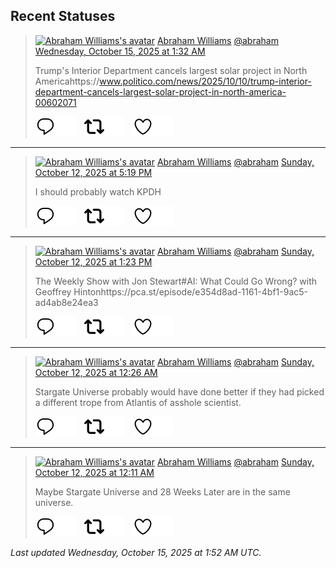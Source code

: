 ## Recent Statuses

> <a href="https://indieweb.social/@abraham"><img alt="Abraham Williams's avatar" src="https://cdn.masto.host/indiewebsocial/accounts/avatars/109/292/540/382/343/163/original/d00f2e03ce9c85b1.jpg" height="24" width="24" ></a> [Abraham Williams](https://indieweb.social/@abraham) [@abraham](https://indieweb.social/@abraham) [Wednesday, October 15, 2025 at 1:32 AM](https://indieweb.social/@abraham/115375601059158104)
>
> Trump&#39;s Interior Department cancels largest solar project in North Americahttps://www.politico.com/news/2025/10/10/trump-interior-department-cancels-largest-solar-project-in-north-america-00602071
>
> [![Reply](./images/reply_light.svg#gh-light-mode-only "Reply")](https://indieweb.social/@abraham/115375601059158104#gh-light-mode-only)[![Reply](./images/reply.svg#gh-dark-mode-only "Reply")](https://indieweb.social/@abraham/115375601059158104#gh-dark-mode-only)&emsp;[![Boost](./images/retweet_light.svg#gh-light-mode-only "Boost")](https://indieweb.social/@abraham/115375601059158104#gh-light-mode-only)[![Boost](./images/retweet.svg#gh-dark-mode-only "Boost")](https://indieweb.social/@abraham/115375601059158104#gh-dark-mode-only)&emsp;[![Favorite](./images/like_light.svg#gh-light-mode-only "Favorite")](https://indieweb.social/@abraham/115375601059158104#gh-light-mode-only)[![Favorite](./images/like.svg#gh-dark-mode-only "Favorite")](https://indieweb.social/@abraham/115375601059158104#gh-dark-mode-only)


---

> <a href="https://indieweb.social/@abraham"><img alt="Abraham Williams's avatar" src="https://cdn.masto.host/indiewebsocial/accounts/avatars/109/292/540/382/343/163/original/d00f2e03ce9c85b1.jpg" height="24" width="24" ></a> [Abraham Williams](https://indieweb.social/@abraham) [@abraham](https://indieweb.social/@abraham) [Sunday, October 12, 2025 at 5:19 PM](https://indieweb.social/@abraham/115362335975224348)
>
> I should probably watch KPDH
>
> [![Reply](./images/reply_light.svg#gh-light-mode-only "Reply")](https://indieweb.social/@abraham/115362335975224348#gh-light-mode-only)[![Reply](./images/reply.svg#gh-dark-mode-only "Reply")](https://indieweb.social/@abraham/115362335975224348#gh-dark-mode-only)&emsp;[![Boost](./images/retweet_light.svg#gh-light-mode-only "Boost")](https://indieweb.social/@abraham/115362335975224348#gh-light-mode-only)[![Boost](./images/retweet.svg#gh-dark-mode-only "Boost")](https://indieweb.social/@abraham/115362335975224348#gh-dark-mode-only)&emsp;[![Favorite](./images/like_light.svg#gh-light-mode-only "Favorite")](https://indieweb.social/@abraham/115362335975224348#gh-light-mode-only)[![Favorite](./images/like.svg#gh-dark-mode-only "Favorite")](https://indieweb.social/@abraham/115362335975224348#gh-dark-mode-only)


---

> <a href="https://indieweb.social/@abraham"><img alt="Abraham Williams's avatar" src="https://cdn.masto.host/indiewebsocial/accounts/avatars/109/292/540/382/343/163/original/d00f2e03ce9c85b1.jpg" height="24" width="24" ></a> [Abraham Williams](https://indieweb.social/@abraham) [@abraham](https://indieweb.social/@abraham) [Sunday, October 12, 2025 at 1:23 PM](https://indieweb.social/@abraham/115361407864646870)
>
> The Weekly Show with Jon Stewart#AI: What Could Go Wrong? with Geoffrey Hintonhttps://pca.st/episode/e354d8ad-1161-4bf1-9ac5-ad4ab8e24ea3
>
> [![Reply](./images/reply_light.svg#gh-light-mode-only "Reply")](https://indieweb.social/@abraham/115361407864646870#gh-light-mode-only)[![Reply](./images/reply.svg#gh-dark-mode-only "Reply")](https://indieweb.social/@abraham/115361407864646870#gh-dark-mode-only)&emsp;[![Boost](./images/retweet_light.svg#gh-light-mode-only "Boost")](https://indieweb.social/@abraham/115361407864646870#gh-light-mode-only)[![Boost](./images/retweet.svg#gh-dark-mode-only "Boost")](https://indieweb.social/@abraham/115361407864646870#gh-dark-mode-only)&emsp;[![Favorite](./images/like_light.svg#gh-light-mode-only "Favorite")](https://indieweb.social/@abraham/115361407864646870#gh-light-mode-only)[![Favorite](./images/like.svg#gh-dark-mode-only "Favorite")](https://indieweb.social/@abraham/115361407864646870#gh-dark-mode-only)


---

> <a href="https://indieweb.social/@abraham"><img alt="Abraham Williams's avatar" src="https://cdn.masto.host/indiewebsocial/accounts/avatars/109/292/540/382/343/163/original/d00f2e03ce9c85b1.jpg" height="24" width="24" ></a> [Abraham Williams](https://indieweb.social/@abraham) [@abraham](https://indieweb.social/@abraham) [Sunday, October 12, 2025 at 12:26 AM](https://indieweb.social/@abraham/115358352331872661)
>
> Stargate Universe probably would have done better if they had picked a different trope from Atlantis of asshole scientist.
>
> [![Reply](./images/reply_light.svg#gh-light-mode-only "Reply")](https://indieweb.social/@abraham/115358352331872661#gh-light-mode-only)[![Reply](./images/reply.svg#gh-dark-mode-only "Reply")](https://indieweb.social/@abraham/115358352331872661#gh-dark-mode-only)&emsp;[![Boost](./images/retweet_light.svg#gh-light-mode-only "Boost")](https://indieweb.social/@abraham/115358352331872661#gh-light-mode-only)[![Boost](./images/retweet.svg#gh-dark-mode-only "Boost")](https://indieweb.social/@abraham/115358352331872661#gh-dark-mode-only)&emsp;[![Favorite](./images/like_light.svg#gh-light-mode-only "Favorite")](https://indieweb.social/@abraham/115358352331872661#gh-light-mode-only)[![Favorite](./images/like.svg#gh-dark-mode-only "Favorite")](https://indieweb.social/@abraham/115358352331872661#gh-dark-mode-only)


---

> <a href="https://indieweb.social/@abraham"><img alt="Abraham Williams's avatar" src="https://cdn.masto.host/indiewebsocial/accounts/avatars/109/292/540/382/343/163/original/d00f2e03ce9c85b1.jpg" height="24" width="24" ></a> [Abraham Williams](https://indieweb.social/@abraham) [@abraham](https://indieweb.social/@abraham) [Sunday, October 12, 2025 at 12:11 AM](https://indieweb.social/@abraham/115358295158766014)
>
> Maybe Stargate Universe and 28 Weeks Later are in the same universe.
>
> [![Reply](./images/reply_light.svg#gh-light-mode-only "Reply")](https://indieweb.social/@abraham/115358295158766014#gh-light-mode-only)[![Reply](./images/reply.svg#gh-dark-mode-only "Reply")](https://indieweb.social/@abraham/115358295158766014#gh-dark-mode-only)&emsp;[![Boost](./images/retweet_light.svg#gh-light-mode-only "Boost")](https://indieweb.social/@abraham/115358295158766014#gh-light-mode-only)[![Boost](./images/retweet.svg#gh-dark-mode-only "Boost")](https://indieweb.social/@abraham/115358295158766014#gh-dark-mode-only)&emsp;[![Favorite](./images/like_light.svg#gh-light-mode-only "Favorite")](https://indieweb.social/@abraham/115358295158766014#gh-light-mode-only)[![Favorite](./images/like.svg#gh-dark-mode-only "Favorite")](https://indieweb.social/@abraham/115358295158766014#gh-dark-mode-only)


_Last updated Wednesday, October 15, 2025 at 1:52 AM UTC._
